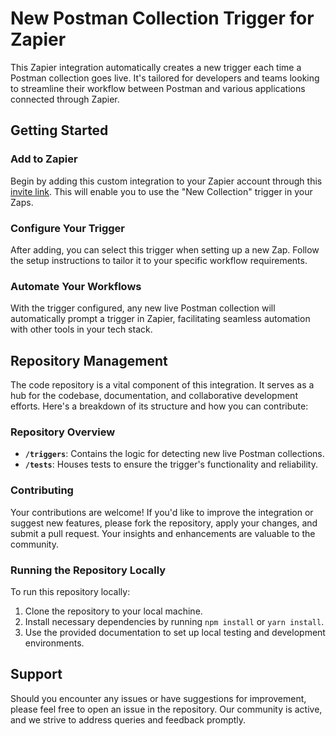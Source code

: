 # New Postman Collection Trigger for Zapier

This Zapier integration automatically creates a new trigger each time a Postman collection goes live. It's tailored for developers and teams looking to streamline their workflow between Postman and various applications connected through Zapier.

## Getting Started

### Add to Zapier

Begin by adding this custom integration to your Zapier account through this [invite link](https://zapier.com/developer/public-invite/201628/c8f6dcc5041338a1ca1b73c71f3bd286/). This will enable you to use the "New Collection" trigger in your Zaps.

### Configure Your Trigger

After adding, you can select this trigger when setting up a new Zap. Follow the setup instructions to tailor it to your specific workflow requirements.

### Automate Your Workflows

With the trigger configured, any new live Postman collection will automatically prompt a trigger in Zapier, facilitating seamless automation with other tools in your tech stack.

## Repository Management

The code repository is a vital component of this integration. It serves as a hub for the codebase, documentation, and collaborative development efforts. Here's a breakdown of its structure and how you can contribute:

### Repository Overview

- **`/triggers`**: Contains the logic for detecting new live Postman collections.
- **`/tests`**: Houses tests to ensure the trigger's functionality and reliability.

### Contributing

Your contributions are welcome! If you'd like to improve the integration or suggest new features, please fork the repository, apply your changes, and submit a pull request. Your insights and enhancements are valuable to the community.

### Running the Repository Locally

To run this repository locally:

1. Clone the repository to your local machine.
2. Install necessary dependencies by running `npm install` or `yarn install`.
3. Use the provided documentation to set up local testing and development environments.

## Support

Should you encounter any issues or have suggestions for improvement, please feel free to open an issue in the repository. Our community is active, and we strive to address queries and feedback promptly.

